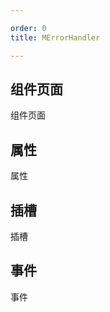 ```yaml
---

order: 0
title: MErrorHandler

---
```

 
## 组件页面
 
组件页面
 
 
## 属性
 
属性
 
## 插槽
 
插槽
 
## 事件
 
事件
 

